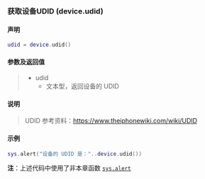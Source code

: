 ### 获取设备UDID (**device\.udid**)


#### 声明
```lua
udid = device.udid()
```


#### 参数及返回值  
> - udid
>   - 文本型，返回设备的 UDID


#### 说明
> UDID 参考资料：https://www.theiphonewiki.com/wiki/UDID  


#### 示例  
```lua
sys.alert("设备的 UDID 是："..device.udid())
```
**注**：上述代码中使用了非本章函数 [`sys.alert`](/Handbook/sys/sys.alert.md)


